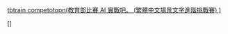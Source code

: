[tbtrain competotopn(教育部比賽 AI 實戰吧。 
(繁體中文場景文字進階挑戰賽) )](https://github.com/tingyus995/tbrain_competition)

[]